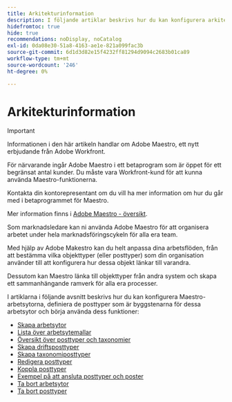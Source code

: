 ```yaml
---
title: Arkitekturinformation
description: I följande artiklar beskrivs hur du kan konfigurera arkitekturen för Adobe Maestro. Som en del av den här konfigurationen får du lära dig hur du skapar arbetsytor, posttyper och anpassade fält för att mappa ut de arbetsflöden du vill hantera i Adobe Maestro.
hidefromtoc: true
hide: true
recommendations: noDisplay, noCatalog
exl-id: 0da08e30-51a8-4163-ae1e-821a099fac3b
source-git-commit: 6d1d3d82e15f4232ff81294d9094c2683b01ca89
workflow-type: tm+mt
source-wordcount: '246'
ht-degree: 0%

---
```


<!--
---
title: Architecture information
description: The following articles describe how you can configure the architecture of Adobe Maestro. As part of this configuration, you learn how you create workspaces, record types, and custom fields to map out the workflows you want to manage in Adobe Maestro. 
hidefromtoc: yes
author: Alina
feature: Work Management
role: User, Admin
hide: yes
---
-->

<!--udpate the metadata with real information when making this avilable in TOC and in the left nav-->

# Arkitekturinformation

>[!IMPORTANT]
>
>Informationen i den här artikeln handlar om Adobe Maestro, ett nytt erbjudande från Adobe Workfront.
>
>För närvarande ingår Adobe Maestro i ett betaprogram som är öppet för ett begränsat antal kunder. Du måste vara Workfront-kund för att kunna använda Maestro-funktionerna.
>
>Kontakta din kontorepresentant om du vill ha mer information om hur du går med i betaprogrammet för Maestro.
>
>Mer information finns i [Adobe Maestro - översikt](../maestro-overview.md).

Som marknadsledare kan ni använda Adobe Maestro för att organisera arbetet under hela marknadsföringscykeln för alla era team.

Med hjälp av Adobe Makestro kan du helt anpassa dina arbetsflöden, från att bestämma vilka objekttyper (eller posttyper) som din organisation använder till att konfigurera hur dessa objekt länkar till varandra.

Dessutom kan Maestro länka till objekttyper från andra system och skapa ett sammanhängande ramverk för alla era processer.

I artiklarna i följande avsnitt beskrivs hur du kan konfigurera Maestro-arbetsytorna, definiera de posttyper som är byggstenarna för dessa arbetsytor och börja använda dess funktioner:

* [Skapa arbetsytor](../architecture/create-workspaces.md)
* [Lista över arbetsytemallar](../architecture/workspace-templates.md)
* [Översikt över posttyper och taxonomier](../architecture/overview-of-record-types-and-taxonomies.md)
* [Skapa driftsposttyper](../architecture/create-record-types.md)
* [Skapa taxonomiposttyper](../architecture/create-a-taxonomy.md)
* [Redigera posttyper](../architecture/edit-record-types.md)
* [Koppla posttyper](../architecture/connect-record-types.md)
* [Exempel på att ansluta posttyper och poster](../architecture/example-connect-record-types-and-records.md)
* [Ta bort arbetsytor](../architecture/delete-workspaces.md)
* [Ta bort posttyper](../architecture/delete-record-types.md)

